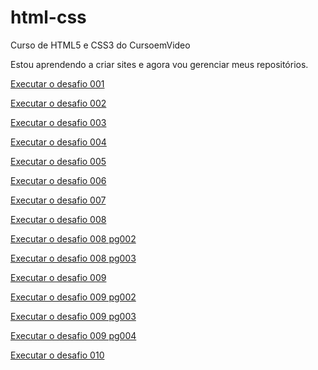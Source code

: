 # html-css
 Curso de HTML5 e CSS3 do CursoemVideo

Estou aprendendo a criar sites e agora vou gerenciar meus repositórios.

<p><a href="https://erikaestudar.github.io/html-css/modulo-01/html-css-desafios/d001.html">Executar o desafio 001</a></p>
<p><a href="https://erikaestudar.github.io/html-css/modulo-01/html-css-desafios/d002/d002.html">Executar o desafio 002</a></p>

<p><a href="https://erikaestudar.github.io/html-css/modulo-01/html-css-desafios//d003/index.html">Executar o desafio 003</a></p>
<p><a href="https://erikaestudar.github.io/html-css/modulo-01/html-css-desafios/d004/d004.html">Executar o desafio 004</a></p>
<p><a href="https://erikaestudar.github.io/html-css/modulo-01/html-css-desafios/d005/d005.html">Executar o desafio 005</a></p>
<p><a href="https://erikaestudar.github.io/html-css/modulo-01/html-css-desafios/d006.html">Executar o desafio 006</a></p>
<p><a href="https://erikaestudar.github.io/html-css/modulo-01/html-css-desafios/d007/index.html">Executar o desafio 007</a></p>
<p><a href="https://erikaestudar.github.io/html-css/modulo-01/html-css-desafios/d008/index.html">Executar o desafio 008</a></p>
<p><a href="https://erikaestudar.github.io/html-css/modulo-01/html-css-desafios/d008/pg002.html">Executar o desafio 008 pg002</a></p>
<p><a href="https://erikaestudar.github.io/html-css/modulo-01/html-css-desafios/d008/pg003.html">Executar o desafio 008 pg003</a></p>
<p><a href="https://erikaestudar.github.io/html-css/modulo-01/html-css-desafios/d009/index.html">Executar o desafio 009</a></p>
<p><a href="https://erikaestudar.github.io/html-css/modulo-01/html-css-desafios/d009/pg002.html">Executar o desafio 009 pg002</a></p>
<p><a href="https://erikaestudar.github.io/html-css/modulo-01/html-css-desafios/d009/pg003.html">Executar o desafio 009 pg003</a></p>
<p><a href="https://erikaestudar.github.io/html-css/modulo-01/html-css-desafios/d009/pg004.html">Executar o desafio 009 pg004</a></p>
<p><a href="https://erikaestudar.github.io/html-css/modulo-02/html-css-desafios/d010/d010.html">Executar o desafio 010</a></p>